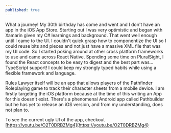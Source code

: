 ```yaml
---
published: true
---
```

What a journey! My 30th birthday has come and went and I don't have an app in the iOS App Store. Starting out I was very optimistic and began with Xamarin given my C# learnings and background. That went well enough until I came to the UI. I couldn't quick grasp how to componentize the UI so I could reuse bits and pieces and not just have a massive XML file that was my UI code. So I started poking around at other cross platform frameworks to use and came across React Native. Spending some time on PluralSight, I found the React concepts to be easy to digest and the best part was... TypeScript support! I could keep my strongly typed habits while using a flexible framework and language.

Rules Lawyer itself will be an app that allows players of the Pathfinder Roleplaying game to track their character sheets from a mobile device. I am firstly targeting the iOS platform because at the time of this writing an App for this doesn't exist. There's a phenomenal Android app called Pathbuilder but he has yet to release an iOS version, and from my understanding, does not plan to.

To see the current ugly UI of the app, checkout [https://youtu.be/O2T0DRBZMg4](https://youtu.be/O2T0DRBZMg4)
